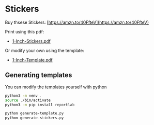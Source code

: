 # Stickers

Buy thsese Stickers: [https://amzn.to/40FfteV](https://amzn.to/40FfteV)

Print using this pdf: 

- [1-Inch-Stickers.pdf](./1-Inch-Stickers.pdf)  

Or modify your own using the template: 

- [1-Inch-Template.pdf](./1-Inch-Template.pdf)  


## Generating templates

You can modify the templates yourself with python

```bash
python3 -m venv .
source ./bin/activate
python3 -m pip install reportlab
```

```bash
python generate-template.py 
python generate-stickers.py
```